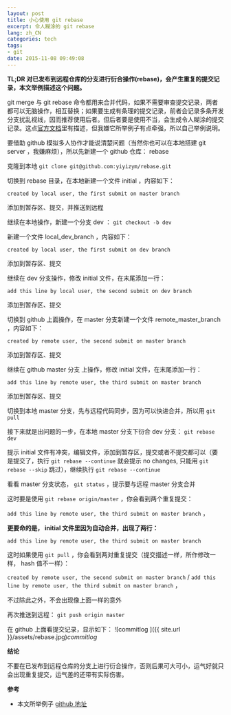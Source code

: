 ```yaml
---
layout: post
title: 小心使用 git rebase
excerpt: 令人糊涂的 git rebase
lang: zh_CN
categories: tech
tags:
- git
date: 2015-11-08 09:49:08
---
```



**TL;DR 对已发布到远程仓库的分支进行衍合操作(rebase)，会产生重复的提交记录，本文举例描述这个问题。**

git merge 与 git rebase 命令都用来合并代码，如果不需要审查提交记录，两者都可以无脑操作，相互替换；如果要生成有条理的提交记录，前者会记录多条开发分支扰乱视线，因而推荐使用后者。但后者要是使用不当，会生成令人糊涂的提交记录。这点[官方文档](https://git-scm.com/book/zh/v1/Git-%E5%88%86%E6%94%AF-%E5%88%86%E6%94%AF%E7%9A%84%E8%A1%8D%E5%90%88)里有描述，但我嫌它所举例子有点牵强，所以自己举例说明。

要借助 github 模拟多人协作才能说清楚问题（当然你也可以在本地搭建 git server ，我嫌麻烦），所以先新建一个 github 仓库： rebase

克隆到本地 `git clone git@github.com:yiyizym/rebase.git`

切换到 rebase 目录，在本地新建一个文件 initial ，内容如下：

 `created by local user, the first submit on master branch`

添加到暂存区、提交，并推送到远程

继续在本地操作，新建一个分支 dev ： `git checkout -b dev`

新建一个文件 local_dev_branch ，内容如下：

 `created by local user, the first submit on dev branch`

添加到暂存区、提交

继续在 dev 分支操作，修改 initial 文件，在末尾添加一行：

 `add this line by local user, the second submit on dev branch`

添加到暂存区、提交

切换到 github 上面操作，在 master 分支新建一个文件 remote_master_branch ，内容如下：

 `created by remote user, the second submit on master branch`

添加到暂存区、提交

继续在 github master 分支 上操作，修改 initial 文件，在末尾添加一行：

 `add this line by remote user, the third submit on master branch`

添加到暂存区、提交

切换到本地 master 分支，先与远程代码同步，因为可以快进合并，所以用 `git pull`

接下来就是出问题的一步，在本地 master 分支下衍合 dev 分支： `git rebase dev`

提示 initial 文件有冲突，编辑文件，添加到暂存区，提交或者不提交都可以（要是提交了，执行 `git rebase --continue` 就会提示 no changes, 只能用 `git rebase --skip` 跳过），继续执行 `git rebase --continue`

看看 master 分支状态， `git status` ，提示要与远程 master 分支合并

这时要是使用 `git rebase origin/master` ，你会看到两个重复提交：

 `add this line by remote user, the third submit on master branch` ，


**更要命的是， initial 文件里因为自动合并，出现了两行：**

  `add this line by remote user, the third submit on master branch`

这时如果使用 `git pull` ，你会看到两对重复提交（提交描述一样，所作修改一样， hash 值不一样）：

 `created by remote user, the second submit on master branch` / `add this line by remote user, the third submit on master branch` ，


 不过除此之外，不会出现像上面一样的意外

再次推送到远程： `git push origin master`

在 github 上面看提交记录，显示如下：
![commitlog ]({{ site.url }}/assets/rebase.jpg)*commitlog*


**结论**

不要在已发布到远程仓库的分支上进行衍合操作，否则后果可大可小，运气好就只会出现重复提交，运气差的还带有实际伤害。

**参考**

- 本文所举例子 [github 地址](https://github.com/yiyizym/rebase)
